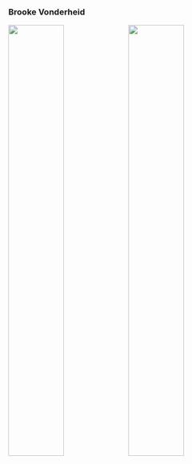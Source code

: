 ### Brooke Vonderheid

<img align="left" width="47%" src="https://github-readme-stats.vercel.app/api?username=BrookaBrooke&theme=beufy&show_icons=true"/>

<img align="left" width="47%" src="https://github-readme-stats.vercel.app/api/top-langs/?username=BrookaBrooke&theme=beufy"/>
